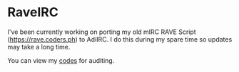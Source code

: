 # RaveIRC

I've been currently working on porting my old mIRC RAVE Script (https://rave.coders.ph) to AdiIRC. 
I do this during my spare time so updates may take a long time.

You can view my [codes](https://github.com/codexv/RaveIRC/tree/master/scripts) for auditing.

